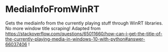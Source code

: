 # MediaInfoFromWinRT
Gets the mediainfo from the currently playing stuff through WinRT libraries. No more window title scraping!
Adapted from https://stackoverflow.com/questions/65011660/how-can-i-get-the-title-of-the-currently-playing-media-in-windows-10-with-python#answer-66037406 !
